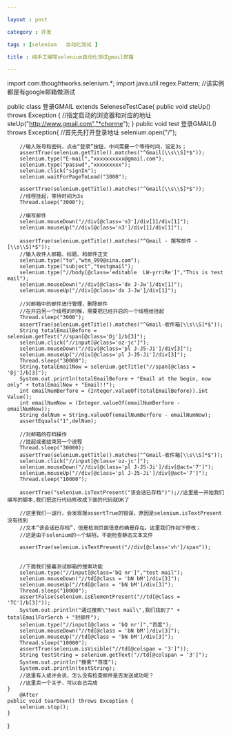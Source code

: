 ```yaml
---

layout : post

category : 开发

tags : [selenium   自动化测试 ]

title : 纯手工编写selenium自动化测试gmail邮箱

---
```



import com.thoughtworks.selenium.*;
import java.util.regex.Pattern;
//该实例都是有google邮箱做测试

public class 登录GMAIL extends SeleneseTestCase{
	public void steUp() throws Exception {
		//指定启动的浏览器和对应的地址
		steUp("http://www.gmail.com","*chorme");
	}
	public void test 登录GMAIL() throws Exception{
		//首先先打开登录地址
		selenium.open("/");

		//输入账号和密码，点击“登录”按钮，中间需要一个等待时间，设定3s；
		assertTrue(selenium.getTitle().matches("^Gmail[\\s\\S]*$"));
		selenium.type("E-mail","xxxxxxxxxx@gmail.com");
		selenium.type("passwd","xxxxxxxxx");
		selenium.click("signIn");
		selenium.waitForPageToLoad("3000");

		assertTrue(selenium.getTitle().matches("^Gmail[\\s\\S]*$"));
		//线程挂起，等待时间为3s
		Thread.sleep("3000");

		//编写邮件
		selenium.mouseDown("//div[@class='n3']/div[1]/div[1]");
		selenium.mouseUp("//div[@class='n3']/div[1]/div[1]");

		assertTrue(selenium.getTitle().matches("^Gmail - 撰写邮件 -[\\s\\S]*$"));
		//输入收件人邮箱、标题、和邮件正文
		selenium.type("to","wtm_999@sina.com");
		selenium.type("subject","testgmail");
		selenium.type("//body[@class='editable  LW-yrriRe']","This is test mail");
		selenium.mouseDown("//div[@class='dx J-Jw']/div[1]");
		selenium.mouseUp("//div[@class='dx J-Jw']/div[1]");

		//对邮箱中的邮件进行管理，删除邮件
		//在开启另一个线程的时候，需要把已经开启的一个线程给挂起
		Thread.sleep("3000");
		assertTrue(selenium.getTitle().matches("^Gmail-收件箱[\\s\\S]*$"));
		String totalEmailBefore = selenium.getText("//span[@class='Dj']/b[3]");
		selenium.click("//input[@class='oz-jc']");
		selenium.mouseDown("//div[@class='pl J-J5-Ji']/div[3]");
		selenium.mouseUp("//div[@class='pl J-J5-Ji']/div[3]");
		Thread.sleep("30000");
		String.totalEmailNow = selenium.getTitle("//span[@class = 'Dj']/b[3]");
		System.out.println(totalEmailBefore + "Email at the begin, now only" + totalEmailNow + "Email!!");
		int emailNumBerfore = (Integer.valueOf(totalEmailBefore)).int Value();
		int emailNumNow = (Integer.valueOf(emailNumBerfore - emailNumNow));
		String delNum = String.valueOf(emailNumBerfore - emailNumNow);
		assertEquals("1",delNum);

		//对邮箱的存档操作
		//挂起或者结束另一个进程
		Thread.sleep("30000);
		assertTrue(selenium.getTitle().matches("^Gmail-收件箱[\\s\\S]*$"));
		selenium.click("//input[@class='oz-jc']");
		selenium.mouseDown("//div[@class='pl J-J5-Ji']/div[@act='7']");
		selenium.mouseUp("//div[@class='pl J-J5-Ji']/div[@act='7']");
		Thread.sleep("10000");

		assertTrue("selenium.isTextPresent("该会话已存档")");//这里是一开始我们编写的脚本,我们把这行代码修改成下面的代码就OK了

		//这里我们一运行，会发现报assertTrue的错误，原因是selenium.isTextPresent没有找到
		//文本“该会话已存档”，但是检测页面信息的确是存在。这里我们作如下修改；
		//这是由于selenium的一个缺陷，不能检查静态文本文件
		
		assertTrue(selenium.isTextPresent("//div[@class='vh']/span"));
		

		//下面我们接着测试邮箱的搜索功能
		selenium.type("//input[@class='bQ nr']","test mail");
		selenium.mouseDown("//td[@class = 'bN bM']/div[3]");
		selenium.mouseUp("//td[@class = 'bN bM']/div[3]");
		Thread.sleep("10000");
		assertFalse(selenium.isElementPresent("//td[@class = 'TC']/b[3]"));
		System.out.println("通过搜索\"test mail\",我们找到了" + totalEmailForSerch + "封邮件");
		selenium.type("//input[@class = 'bQ nr']","百度");
		selenium.mouseDown("//td[@class = 'bN bM']/div[3]");
		selenium.mouseUp("//td[@class = 'bN bM']/div[3]");
		Thread.sleep("10000");
		assertTrue(selenium.isVisible("//td[@colspan = '3']"));
		String testString = selenium.getText("//td[@colspan = '3']");
		System.out.println("搜索""百度");
		System.out.println(testString);
		//这里有人或许会说，怎么没有检查邮件是否发送成功呢？
		//这里卖一个关子，可以自己完成
	}
		@After
	public void tearDown() throws Exception {
		selenium.stop();
	}
}

